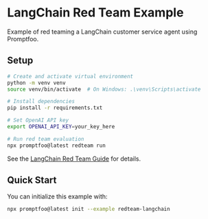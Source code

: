 # LangChain Red Team Example

Example of red teaming a LangChain customer service agent using Promptfoo.

## Setup

```bash
# Create and activate virtual environment
python -m venv venv
source venv/bin/activate  # On Windows: .\venv\Scripts\activate

# Install dependencies
pip install -r requirements.txt

# Set OpenAI API key
export OPENAI_API_KEY=your_key_here

# Run red team evaluation
npx promptfoo@latest redteam run
```

See the [LangChain Red Team Guide](https://promptfoo.dev/blog/red-team-langchain) for details.

## Quick Start

You can initialize this example with:

```bash
npx promptfoo@latest init --example redteam-langchain
```
